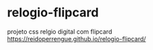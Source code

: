 # relogio-flipcard
projeto css relgio digital com flipcard
https://reidoperrengue.github.io/relogio-flipcard/
